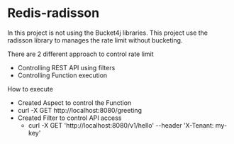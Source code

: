 # Redis-radisson
In this project is not using the Bucket4j libraries. This project use the radisson library to manages the rate limit without bucketing.

There are 2 different approach to control rate limit
- Controlling REST API using filters
- Controlling Function execution

How to execute
- Created Aspect to control the Function 
 - curl -X GET http://localhost:8080/greeting
- Created Filter to control API access
  - curl -X GET 'http://localhost:8080/v1/hello' --header 'X-Tenant: my-key'
